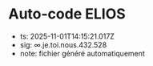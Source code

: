 # Auto-code ELIOS
- ts: 2025-11-01T14:15:21.017Z
- sig: ∞.je.toi.nous.432.528
- note: fichier généré automatiquement